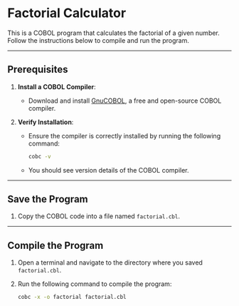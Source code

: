 # Factorial Calculator

This is a COBOL program that calculates the factorial of a given number. Follow the instructions below to compile and run the program.

---

## Prerequisites

1. **Install a COBOL Compiler**:
   - Download and install [GnuCOBOL](https://sourceforge.net/projects/open-cobol/), a free and open-source COBOL compiler.

2. **Verify Installation**:
   - Ensure the compiler is correctly installed by running the following command:
     ```bash
     cobc -v
     ```
   - You should see version details of the COBOL compiler.

---

## Save the Program

1. Copy the COBOL code into a file named `factorial.cbl`.

---

## Compile the Program

1. Open a terminal and navigate to the directory where you saved `factorial.cbl`.

2. Run the following command to compile the program:
   ```bash
   cobc -x -o factorial factorial.cbl

